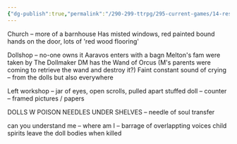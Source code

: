 ```yaml
---
{"dg-publish":true,"permalink":"/290-299-ttrpg/295-current-games/14-resny/14-03-game-notes/43-2-what-s-in-a-soul/","dgHomeLink":true,"dgPassFrontmatter":false,"dgShowBacklinks":true,"dgShowLocalGraph":false,"dgShowInlineTitle":true}
---
```



Church – more of a barnhouse Has misted windows, red painted bound hands on the door, lots of 'red wood flooring'

Dollshop – no-one owns it Aaravos enters with a bagn Melton's fam were taken by The Dollmaker DM has the Wand of Orcus (M's parents were coming to retrieve the wand and destroy it?) Faint constant sound of crying – from the dolls but also everywhere

Left workshop – jar of eyes, open scrolls, pulled apart stuffed doll – counter – framed pictures / papers

DOLLS W POISON NEEDLES UNDER SHELVES – needle of soul transfer

can you understand me – where am I – barrage of overlappting voices child spirits leave the doll bodies when killed